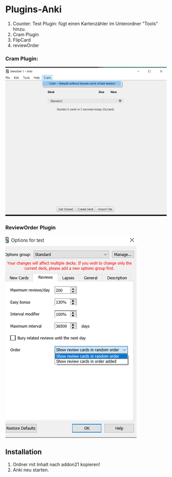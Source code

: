 # Plugins-Anki

1. Counter: Test Plugin: fügt einen Kartenzähler im Unterordner "Tools" hinzu.
2. Cram Plugin
3. FlipCard
4. reviewOrder

### Cram Plugin:

![](Screenshot.png)

### ReviewOrder Plugin

![](Screenshot1.png)

## Installation
1. Ordner mit Inhalt nach addon21 kopieren!
2. Anki neu starten.

